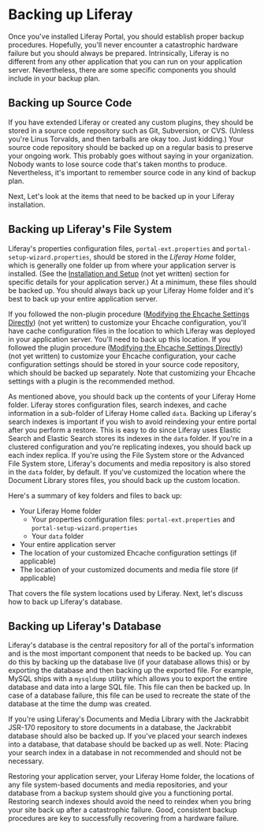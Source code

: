 # Backing up Liferay

Once you've installed Liferay Portal, you should establish proper backup
procedures. Hopefully, you'll never encounter a catastrophic hardware failure
but you should always be prepared. Intrinsically, Liferay is no different from
any other application that you can run on your application server. Nevertheless,
there are some specific components you should include in your backup plan.

## Backing up Source Code

If you have extended Liferay or created any custom plugins, they should be
stored in a source code repository such as Git, Subversion, or CVS. (Unless
you're Linus Torvalds, and then tarballs are okay too. Just kidding.) Your
source code repository should be backed up on a regular basis to preserve your
ongoing work. This probably goes without saying in your organization. Nobody
wants to lose source code that's taken months to produce. Nevertheless, it's
important to remember source code in any kind of backup plan. 

Next, Let's look at the items that need to be backed up in your Liferay
installation. 

## Backing up Liferay's File System

Liferay's properties configuration files, `portal-ext.properties` and
`portal-setup-wizard.properties`, should be stored in the *Liferay Home* folder,
which is generally one folder up from where your application server is
installed. (See the [Installation and Setup]() (not yet written) section for
specific details for your application server.) At a minimum, these files should
be backed up. You should always back up your Liferay Home folder and it's best
to back up your entire application server.

If you followed the non-plugin procedure
([Modifying the Ehcache Settings Directly]()) (not yet written) to customize
your Ehcache configuration, you'll have cache configuration files in the
location to which Liferay was deployed in your application server. You'll need
to back up this location. If you followed the plugin procedure
([Modifying the Ehcache Settings Directly]()) (not yet written) to customize
your Ehcache configuration, your cache configuration settings should be stored
in your source code repository, which should be backed up separately. Note that
customizing your Ehcache settings with a plugin is the recommended method.

As mentioned above, you should back up the contents of your Liferay Home folder.
Liferay stores configuration files, search indexes, and cache information in a
sub-folder of Liferay Home called `data`. Backing up Liferay's search indexes is
important if you wish to avoid reindexing your entire portal after you perform a
restore. This is easy to do since Liferay uses Elastic Search and Elastic Search
stores its indexes in the `data` folder. If you're in a clustered configuration
and you're replicating indexes, you should back up each index replica. If you're
using the File System store or the Advanced File System store, Liferay's
documents and media repository is also stored in the `data` folder, by default.
If you've customized the location where the Document Library stores files, you
should back up the custom location.

Here's a summary of key folders and files to back up:

- Your Liferay Home folder
    - Your properties configuration files: `portal-ext.properties` and
      `portal-setup-wizard.properties`
    - Your `data` folder
- Your entire application server
- The location of your customized Ehcache configuration settings (if applicable)
- The location of your customized documents and media file store (if applicable)

That covers the file system locations used by Liferay. Next, let's discuss how
to back up Liferay's database.

## Backing up Liferay's Database

Liferay's database is the central repository for all of the portal's information
and is the most important component that needs to be backed up. You can do this
by backing up the database live (if your database allows this) or by exporting
the database and then backing up the exported file. For example, MySQL ships
with a `mysqldump` utility which allows you to export the entire database and
data into a large SQL file. This file can then be backed up. In case of a
database failure, this file can be used to recreate the state of the database at
the time the dump was created.

If you're using Liferay's Documents and Media Library with the Jackrabbit
JSR-170 repository to store documents in a database, the Jackrabbit database
should also be backed up. If you've placed your search indexes into a database,
that database should be backed up as well. Note: Placing your search index in a
database in not recommended and should not be necessary.

Restoring your application server, your Liferay Home folder, the locations of
any file system-based documents and media repositories, and your database from a
backup system should give you a functioning portal. Restoring search indexes
should avoid the need to reindex when you bring your site back up after a
catastrophic failure. Good, consistent backup procedures are key to successfully
recovering from a hardware failure. 
